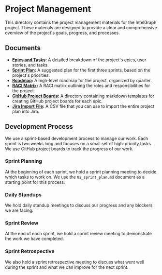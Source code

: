 # Project Management

This directory contains the project management materials for the IntelGraph project. These materials are designed to provide a clear and comprehensive overview of the project's goals, progress, and processes.

## Documents

- **[Epics and Tasks](01_epics_and_tasks.md):** A detailed breakdown of the project's epics, user stories, and tasks.
- **[Sprint Plan](02_sprint_plan.md):** A suggested plan for the first three sprints, based on the project's priorities.
- **[Roadmap](03_roadmap.md):** A high-level roadmap for the project, organized by quarter.
- **[RACI Matrix](04_raci_matrix.md):** A RACI matrix outlining the roles and responsibilities for the project.
- **[GitHub Project Boards](github_project_boards/):** A directory containing markdown templates for creating GitHub project boards for each epic.
- **[Jira Import File](jira_import.csv):** A CSV file that you can use to import the entire project plan into Jira.

## Development Process

We use a sprint-based development process to manage our work. Each sprint is two weeks long and focuses on a small set of high-priority tasks. We use GitHub project boards to track the progress of our work.

### Sprint Planning

At the beginning of each sprint, we hold a sprint planning meeting to decide which tasks to work on. We use the `02_sprint_plan.md` document as a starting point for this process.

### Daily Standups

We hold daily standup meetings to discuss our progress and any blockers we are facing.

### Sprint Review

At the end of each sprint, we hold a sprint review meeting to demonstrate the work we have completed.

### Sprint Retrospective

We also hold a sprint retrospective meeting to discuss what went well during the sprint and what we can improve for the next sprint.

